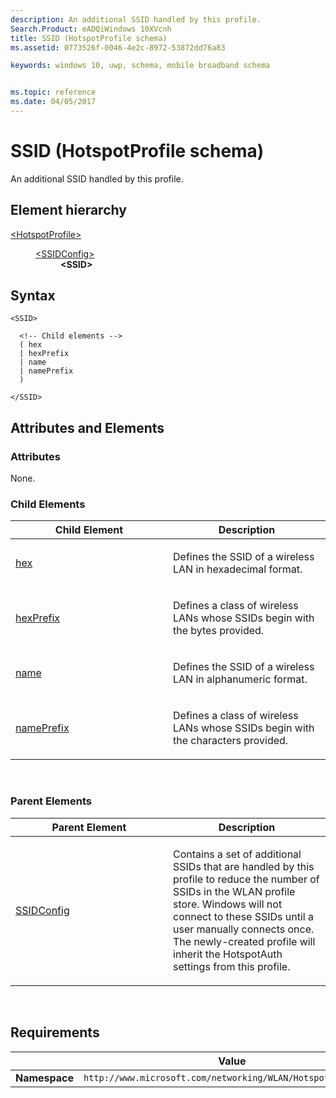 ```yaml
---
description: An additional SSID handled by this profile.
Search.Product: eADQiWindows 10XVcnh
title: SSID (HotspotProfile schema)
ms.assetid: 0773526f-0046-4e2c-8972-53872dd76a83

keywords: windows 10, uwp, schema, mobile broadband schema


ms.topic: reference
ms.date: 04/05/2017
---
```


# SSID (HotspotProfile schema)


An additional SSID handled by this profile.

## Element hierarchy

<dl>
<dt><a href="element-hotspotprofile.md">&lt;HotspotProfile&gt;</a></dt>
<dd>
<dl>
<dt><a href="element-ssidconfig.md">&lt;SSIDConfig&gt;</a></dt>
<dd><b>&lt;SSID&gt;</b></dd>
</dl>
</dd>
</dl>

## Syntax

``` syntax
<SSID>

  <!-- Child elements -->
  ( hex
  | hexPrefix
  | name
  | namePrefix
  )

</SSID>
```

## Attributes and Elements


### Attributes

None.

### Child Elements

<table>
<colgroup>
<col width="50%" />
<col width="50%" />
</colgroup>
<thead>
<tr class="header">
<th>Child Element</th>
<th>Description</th>
</tr>
</thead>
<tbody>
<tr class="odd">
<td><a href="element-hex.md">hex</a> </td>
<td><p>Defines the SSID of a wireless LAN in hexadecimal format.</p></td>
</tr>
<tr class="even">
<td><a href="element-hexprefix.md">hexPrefix</a> </td>
<td><p>Defines a class of wireless LANs whose SSIDs begin with the bytes provided.</p></td>
</tr>
<tr class="odd">
<td><a href="element-name.md">name</a> </td>
<td><p>Defines the SSID of a wireless LAN in alphanumeric format.</p></td>
</tr>
<tr class="even">
<td><a href="element-nameprefix.md">namePrefix</a> </td>
<td><p>Defines a class of wireless LANs whose SSIDs begin with the characters provided.</p></td>
</tr>
</tbody>
</table>

 

### Parent Elements

<table>
<colgroup>
<col width="50%" />
<col width="50%" />
</colgroup>
<thead>
<tr class="header">
<th>Parent Element</th>
<th>Description</th>
</tr>
</thead>
<tbody>
<tr class="odd">
<td><a href="element-ssidconfig.md">SSIDConfig</a> </td>
<td><p>Contains a set of additional SSIDs that are handled by this profile to reduce the number of SSIDs in the WLAN profile store. Windows will not connect to these SSIDs until a user manually connects once. The newly-created profile will inherit the HotspotAuth settings from this profile.</p></td>
</tr>
</tbody>
</table>

 

## Requirements

|          | Value        |
|----------|--------------|
| **Namespace** | `http://www.microsoft.com/networking/WLAN/HotspotProfile/v1` |

 

 



